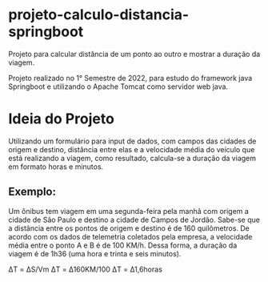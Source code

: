 # projeto-calculo-distancia-springboot
Projeto para calcular distância de um ponto ao outro e mostrar a duração da viagem.

Projeto realizado no 1° Semestre de 2022, para estudo do framework java Springboot e utilizando o Apache Tomcat como servidor web java.

# Ideia do Projeto

Utilizando um formulário para input de dados, com campos das cidades de origem e destino, distância entre elas e a velocidade média do veículo que está realizando a viagem, como resultado, calcula-se a duração da viagem em formato horas e minutos.

## Exemplo:

Um ônibus tem viagem em uma segunda-feira pela manhã com origem a cidade de São Paulo e destino a cidade de Campos de Jordão. Sabe-se que a distância entre os pontos de origem e destino é de 160 quilômetros. De acordo com os dados de telemetria coletados pela empresa, a velocidade média entre o ponto A e B é de 100 KM/h. Dessa forma, a duração da viagem é de 1h36 (uma hora e trinta e seis minutos).

ΔT = ΔS/Vm
ΔT = Δ160KM/100
ΔT = Δ1,6horas

